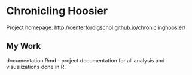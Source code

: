 # Chronicling Hoosier
Project homepage: http://centerfordigschol.github.io/chroniclinghoosier/

## My Work
documentation.Rmd - project documentation for all analysis and visualizations done in R.